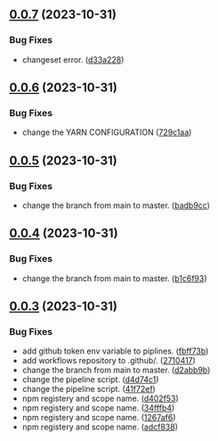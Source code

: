 ## [0.0.7](https://github.com/dr1tch/evercam-ui/compare/v0.0.6...v0.0.7) (2023-10-31)


### Bug Fixes

* changeset error. ([d33a228](https://github.com/dr1tch/evercam-ui/commit/d33a2287df35f0168a44dd9202cb130f157b1afe))



## [0.0.6](https://github.com/dr1tch/evercam-ui/compare/v0.0.5...v0.0.6) (2023-10-31)


### Bug Fixes

* change the YARN CONFIGURATION ([729c1aa](https://github.com/dr1tch/evercam-ui/commit/729c1aa68af256f0ea58d0aa8f4fda8030c73f5c))



## [0.0.5](https://github.com/dr1tch/evercam-ui/compare/v0.0.4...v0.0.5) (2023-10-31)


### Bug Fixes

* change the branch from main to master. ([badb9cc](https://github.com/dr1tch/evercam-ui/commit/badb9cc3240b28531ecea2e2195a1f5d50dc3786))



## [0.0.4](https://github.com/dr1tch/evercam-ui/compare/v0.0.3...v0.0.4) (2023-10-31)


### Bug Fixes

* change the branch from main to master. ([b1c6f93](https://github.com/dr1tch/evercam-ui/commit/b1c6f93eb233e0151f5e0c8eee7a9f76ab670b77))



## [0.0.3](https://github.com/dr1tch/evercam-ui/compare/2710417702ac3e46d1448aa460fa487b1a6fd50e...v0.0.3) (2023-10-31)


### Bug Fixes

* add github token env variable to piplines. ([fbff73b](https://github.com/dr1tch/evercam-ui/commit/fbff73b662cab6a4a45fdc9647511fefdbe90529))
* add workflows repository to .github/. ([2710417](https://github.com/dr1tch/evercam-ui/commit/2710417702ac3e46d1448aa460fa487b1a6fd50e))
* change the branch from main to master. ([d2abb9b](https://github.com/dr1tch/evercam-ui/commit/d2abb9b2a0f315d9b31437bdc925eff839f7b5d1))
* change the pipeline script. ([d4d74c1](https://github.com/dr1tch/evercam-ui/commit/d4d74c12b027fb60f3255f20b097dc23daa0b0ae))
* change the pipeline script. ([41f72ef](https://github.com/dr1tch/evercam-ui/commit/41f72ef210bb9d2ab0e1ba2fb37f1ade46c8b502))
* npm registery and scope name. ([d402f53](https://github.com/dr1tch/evercam-ui/commit/d402f53aae2d183121c5f0911baf69c8342c6810))
* npm registery and scope name. ([34fffb4](https://github.com/dr1tch/evercam-ui/commit/34fffb40a0f26a78792078b00de06d7910225840))
* npm registery and scope name. ([1267af6](https://github.com/dr1tch/evercam-ui/commit/1267af6e903176a056c12e5d79b35f587f48dec7))
* npm registery and scope name. ([adcf838](https://github.com/dr1tch/evercam-ui/commit/adcf838a0c90983b3609fe48a9d037abff75d464))



